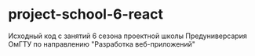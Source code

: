 # project-school-6-react
Исходный код с занятий 6 сезона проектной школы Предуниверсария ОмГТУ по направлению "Разработка веб-приложений"

